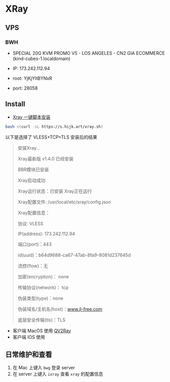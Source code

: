 # XRay

## VPS

### BWH

- SPECIAL 20G KVM PROMO V5 - LOS ANGELES - CN2 GIA ECOMMERCE (kind-cubes-1.localdomain)

- IP: 173.242.112.94

- root: YjKjYltBYNxR

- port: 28058

## Install

- [Xray 一键脚本安装](https://v2xtls.org/xray%e4%b8%80%e9%94%ae%e8%84%9a%e6%9c%ac/)

```bash
bash <(curl -sL https://s.hijk.art/xray.sh)
```

以下是选择了 VLESS+TCP+TLS 安装后的结果

>  安装Xray...
>
>  Xray最新版 v1.4.0 已经安装
>
>  BBR模块已安装
>
>  Xray启动成功
>
> 
>
>  Xray运行状态：已安装 Xray正在运行
>
>  Xray配置文件: /usr/local/etc/xray/config.json
>
>  Xray配置信息：
>
>   协议: VLESS
>
>  IP(address): 173.242.112.94
>
>  端口(port)：443
>
>  id(uuid)：b64d9688-ca67-47ab-8fa9-8081d237645d
>
>  流控(flow)：无
>
>  加密(encryption)： none
>
>  传输协议(network)： tcp
>
>  伪装类型(type)：none
>
>  伪装域名/主机名(host)：www.jl-free.com
>
>  底层安全传输(tls)：TLS

- 客户端 MacOS 使用 [QV2Ray](https://github.com/Qv2ray/Qv2ray/releases)
- 客户端 IOS 使用

## 日常维护和查看

1. 在 Mac 上键入 `bwg` 登录 server
2. 在 server 上键入 `ixray` 查看 `xray` 的配置信息